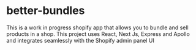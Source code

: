 # better-bundles

This is a work in progress shopify app that allows you to bundle and sell products in a shop. This project uses React, Next Js, Express and Apollo and integrates seamlessly with the Shopify admin panel UI
